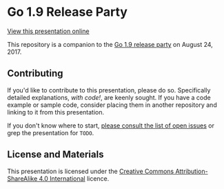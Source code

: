 # Go 1.9 Release Party

[View this presentation online](https://talks.godoc.org/github.com/davecheney/go-1.9-release-party/presentation.slide)

This repository is a companion to the [Go 1.9 release party](https://github.com/golang/go/wiki/Go-1.9-Release-Party) on August 24, 2017.

## Contributing

If you'd like to contribute to this presentation, please do so.
Specifically detailed explanations, _with code!_, are keenly sought.
If you have a code example or sample code, consider placing them in another repository and linking to it from this presentation.

If you don't know where to start, [please consult the list of open issues](https://github.com/davecheney/go-1.9-release-party/issues) or grep the presentation for `TODO`.

## License and Materials

This presentation is licensed under the [Creative Commons Attribution-ShareAlike 4.0 International](https://creativecommons.org/licenses/by-sa/4.0/) licence.
